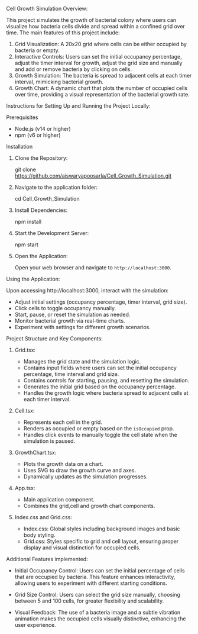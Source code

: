 Cell Growth Simulation Overview:

This project simulates the growth of bacterial colony where users can visualize how bacteria cells divide and spread within a confined grid over time. The main features of this project include:

1. Grid Visualization: A 20x20 grid where cells can be either occupied by bacteria or empty.
2. Interactive Controls: Users can set the initial occupancy percentage, adjust the timer interval for growth, adjust the grid size and manually and add or remove bacteria by clicking on cells.
3. Growth Simulation: The bacteria is spread to adjacent cells at each timer interval, mimicking bacterial growth.
4. Growth Chart: A dynamic chart that plots the number of occupied cells over time, providing a visual representation of the bacterial growth rate.

Instructions for Setting Up and Running the Project Locally:

Prerequisites
- Node.js (v14 or higher)
- npm (v6 or higher) 

Installation

1. Clone the Repository:

    git clone https://github.com/aiswaryapoosarla/Cell_Growth_Simulation.git
   
2. Navigate to the application folder:
   
    cd Cell_Growth_Simulation

3. Install Dependencies:
   
   npm install
   
4. Start the Development Server:
   
   npm start
   
5. Open the Application:
   
   Open your web browser and navigate to `http://localhost:3000`.

Using the Application:

Upon accessing http://localhost:3000, interact with the simulation:

- Adjust initial settings (occupancy percentage, timer interval, grid size).
- Click cells to toggle occupancy manually.
- Start, pause, or reset the simulation as needed.
- Monitor bacterial growth via real-time charts.
- Experiment with settings for different growth scenarios.

Project Structure and Key Components:
1. Grid.tsx:
   - Manages the grid state and the simulation logic.
   - Contains input fields where users can set the initial occupancy percentage, time interval and grid size.
   - Contains controls for starting, pausing, and resetting the simulation.
   - Generates the initial grid based on the occupancy percentage.
   - Handles the growth logic where bacteria spread to adjacent cells at each timer interval.

2. Cell.tsx:
   - Represents each cell in the grid.
   - Renders as occupied or empty based on the `isOccupied` prop.
   - Handles click events to manually toggle the cell state when the simulation is paused.

3. GrowthChart.tsx:
   - Plots the growth data on a chart.
   - Uses SVG to draw the growth curve and axes.
   - Dynamically updates as the simulation progresses.

4. App.tsx:
   - Main application component.
   - Combines the grid,cell and growth chart components.

5. Index.css and Grid.css:
   - Index.css: Global styles including background images and basic body styling.
   - Grid.css: Styles specific to grid and cell layout, ensuring proper display and visual distinction for occupied cells.

Additional Features implemented:

- Initial Occupancy Control: Users can set the initial percentage of cells that are occupied by bacteria. This feature enhances interactivity, allowing users to experiment with different starting conditions.
  
- Grid Size Control: Users can select the grid size manually, choosing between 5 and 100 cells, for greater flexibility and scalability. 

- Visual Feedback: The use of a bacteria image and a subtle vibration animation makes the occupied cells visually distinctive, enhancing the user experience.


